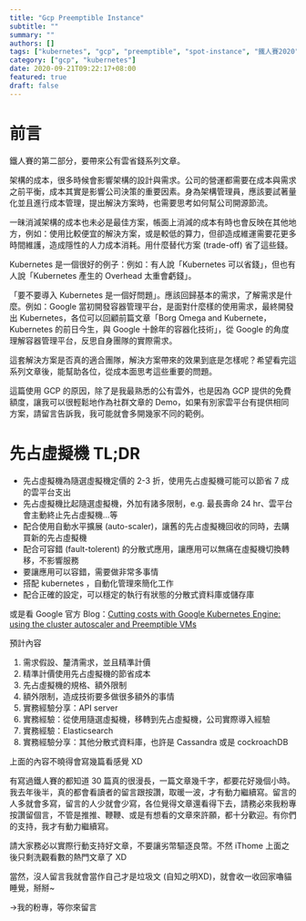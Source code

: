 ```yaml
---
title: "Gcp Preemptible Instance"
subtitle: ""
summary: ""
authors: []
tags: ["kubernetes", "gcp", "preemptible", "spot-instance", "鐵人賽2020"]
category: ["gcp", "kubernetes"]
date: 2020-09-21T09:22:17+08:00
featured: true
draft: false
---
```


# 前言

鐵人賽的第二部分，要帶來公有雲省錢系列文章。

架構的成本，很多時候會影響架構的設計與需求。公司的營運都需要在成本與需求之前平衡，成本其實是影響公司決策的重要因素。身為架構管理員，應該要試著量化並且進行成本管理，提出解決方案時，也需要思考如何幫公司開源節流。

一昧消減架構的成本也未必是最佳方案，帳面上消減的成本有時也會反映在其他地方，例如：使用比較便宜的解決方案，或是較低的算力，但卻造成維運需要花更多時間維護，造成隱性的人力成本消耗。用什麼替代方案 (trade-off) 省了這些錢。

Kubernetes 是一個很好的例子：例如：有人說「Kubernetes 可以省錢」，但也有人說「Kubernetes 產生的 Overhead 太重會虧錢」。

「要不要導入 Kubernetes 是一個好問題」。應該回歸基本的需求，了解需求是什麼。例如：Google 當初開發容器管理平台，是面對什麼樣的使用需求，最終開發出 Kubernetes，各位可以回顧前篇文章「Borg Omega and Kubernete，Kubernetes 的前日今生，與 Google 十餘年的容器化技術」，從 Google 的角度理解容器管理平台，反思自身團隊的實際需求。

這套解決方案是否真的適合團隊，解決方案帶來的效果到底是怎樣呢？希望看完這系列文章後，能幫助各位，從成本面思考這些重要的問題。

這篇使用 GCP 的原因，除了是我最熟悉的公有雲外，也是因為 GCP 提供的免費額度，讓我可以很輕鬆地作為社群文章的 Demo，如果有別家雲平台有提供相同方案，請留言告訴我，我可能就會多開幾家不同的範例。

# 先占虛擬機 TL;DR

- 先占虛擬機為隨選虛擬機定價的 2-3 折，使用先占虛擬機可能可以節省 7 成的雲平台支出
- 先占虛擬機比起隨選虛擬機，外加有諸多限制，e.g. 最長壽命 24 hr、雲平台會主動終止先占虛擬機...等
- 配合使用自動水平擴展 (auto-scaler)，讓舊的先占虛擬機回收的同時，去購買新的先占虛擬機
- 配合可容錯 (fault-tolerent) 的分散式應用，讓應用可以無痛在虛擬機切換轉移，不影響服務
- 要讓應用可以容錯，需要做非常多事情
- 搭配 kubernetes ，自動化管理來簡化工作
- 配合正確的設定，可以穩定的執行有狀態的分散式資料庫或儲存庫

或是看 Google 官方 Blog：[Cutting costs with Google Kubernetes Engine: using the cluster autoscaler and Preemptible VMs](https://cloud.google.com/blog/products/containers-kubernetes/cutting-costs-with-google-kubernetes-engine-using-the-cluster-autoscaler-and-preemptible-vms)

預計內容

1. 需求假設、釐清需求，並且精準計價
1. 精準計價使用先占虛擬機的節省成本
1. 先占虛擬機的規格、額外限制
1. 額外限制，造成技術要多做很多額外的事情
1. 實務經驗分享：API server
1. 實務經驗：從使用隨選虛擬機，移轉到先占虛擬機，公司實際導入經驗
1. 實務經驗：Elasticsearch
1. 實務經驗分享：其他分散式資料庫，也許是 Cassandra 或是 cockroachDB

上面的內容不曉得會寫幾篇看感覺 XD

有寫過鐵人賽的都知道 30 篇真的很漫長，一篇文章幾千字，都要花好幾個小時。我去年後半，真的都會看讀者的留言跟按讚，取暖一波，才有動力繼續寫。留言的人多就會多寫，留言的人少就會少寫，各位覺得文章還看得下去，請務必來我粉專按讚留個言，不管是推推、鞭鞭、或是有想看的文章來許願，都十分歡迎。有你們的支持，我才有動力繼續寫。

請大家務必以實際行動支持好文章，不要讓劣幣驅逐良幣。不然 iThome 上面之後只剩洗觀看數的熱門文章了 XD

當然，沒人留言我就會當作自己才是垃圾文 (自知之明XD)，就會收一收回家嚕貓睡覺，掰掰~

->我的粉專，等你來留言
